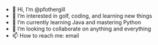 - 👋 Hi, I’m @pfothergill
- 👀 I’m interested in golf, coding, and learning new things
- 🌱 I’m currently learning Java and mastering Python
- 💞️ I’m looking to collaborate on anything and everything
- 📫 How to reach me: email

<!---
pfothergill/pfothergill is a ✨ special ✨ repository because its `README.md` (this file) appears on your GitHub profile.
You can click the Preview link to take a look at your changes.
--->
